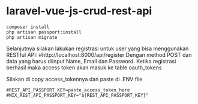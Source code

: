 # laravel-vue-js-crud-rest-api

```
composer install
php artisan passport:install
php artisan migrate
```

Selanjutnya silakan lakukan registrasi untuk user yang bisa menggunakan RESTful API:
#http://localhost:8000/api/register
Dengan method POST dan data yang harus diinput Name, Email dan Password.
Ketika registrasi berhasil maka access token akan masuk ke table oauth_tokens

Silakan di copy access_tokennya dan paste di .ENV file
```
#REST_API_PASSPORT_KEY=paste_access_token_here
#MIX_REST_API_PASSPORT_KEY="${REST_API_PASSPORT_KEY}"
```